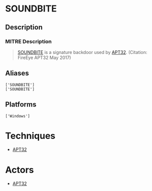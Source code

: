 
# SOUNDBITE

## Description

### MITRE Description

> [SOUNDBITE](https://attack.mitre.org/software/S0157) is a signature backdoor used by [APT32](https://attack.mitre.org/groups/G0050). (Citation: FireEye APT32 May 2017)

## Aliases

```
['SOUNDBITE']
['SOUNDBITE']
```

## Platforms

```
['Windows']
```

# Techniques


* [APT32](../techniques/APT32.md)


# Actors


* [APT32](../actors/APT32.md)

